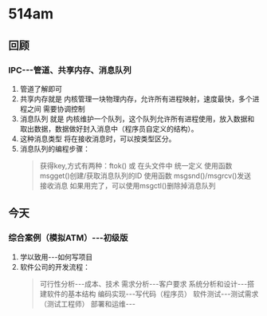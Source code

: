 # 514am

## 回顾

### IPC---管道、共享内存、消息队列

1. 管道了解即可
2. 共享内存就是 内核管理一块物理内存，允许所有进程映射，速度最快，多个进程之间 需要协调控制
3. 消息队列 就是 内核维护一个队列，这个队列允许所有进程使用，放入数据和取出数据，数据做好封入消息中（程序员自定义的结构）。
4. 这种消息类型 将在接收消息时，可以按类型区分。
5. 消息队列的编程步骤：
	> 获得key,方式有两种：ftok() 或 在头文件中 统一定义
	> 使用函数 msgget()创建/获取消息队列的ID
	> 使用函数 msgsnd()/msgrcv()发送 接收消息
	> 如果用完了，可以使用msgctl()删除掉消息队列

## 今天

### 综合案例（模拟ATM）---初级版

1. 学以致用---如何写项目
2. 软件公司的开发流程：
    > 可行性分析---成本、技术
    > 需求分析---客户要求
    > 系统分析和设计---搭建软件的基本结构
    > 编码实现---写代码（程序员）
    > 软件测试---测试需求（测试工程师）
    > 部署和运维---
